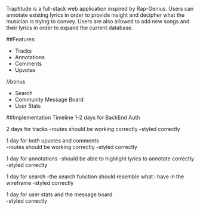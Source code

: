 Traptitude is a full-stack web application inspired by Rap-Genius. Users can annotate existing lyrics in order to provide insight and decipher what the musician is trying to convey. Users are also allowed to add new songs and their lyrics in order to expand the current database.

##Features:
  - Tracks
  - Annotations
  - Comments
  - Upvotes

  //bonus
  - Search
  - Community Message Board
  - User Stats


##Implementation Timeline
1-2 days for BackEnd Auth

2 days for tracks
  -routes should be working correctly
  -styled correctly

1 day for both upvotes and comments  
  -routes should be working correctly
  -styled correctly

1 day for annotations
  -should be able to highlight lyrics to annotate correctly
  -styled correctly

1 day for search
  -the search function should resemble what i have in the wireframe
  -styled correctly

1 day for user stats and the message board   
  -styled correctly
